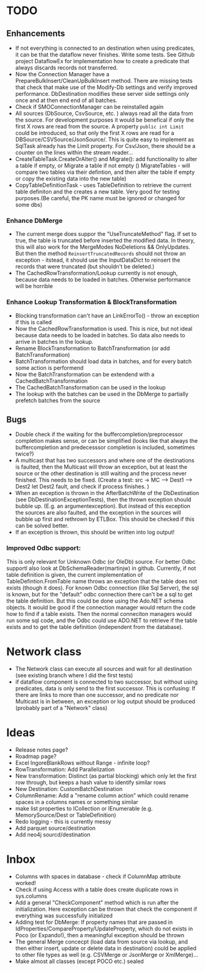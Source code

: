# TODO

## Enhancements
- If not everything is connected to an destination when using predicates, it can be that the dataflow never finishes. Write some tests. See Github project DataflowEx for implementation how to create a predicate that always discards records not transferred.
- Now the Connection Manager have a PrepareBulkInsert/CleanUpBulkInsert method. There are missing tests that check that make use of the Modify-Db settings and verify improved performance. DbDestination modifies these server side settings only once and at then end end of all batches.
- Check if SMOConnectionManager can be reinstalled again
- All sources (DbSource, CsvSource, etc. )  always read all the data from the source. For development purposes it would be benefical if only the first X rows are read from the source. A property `public int Limit` could be introduced, so that only the first X rows are read for a DBSource/CSVSource/JsonSource/. This is quite easy to implement as SqlTask already has the Limit property. For Csv/Json, there should be a counter on the lines within the stream reader...
- CreateTableTask.CreateOrAlter() and Migrate(): add functionality to alter a table if empty, or Migrate a table if not empty
 () MigrateTables - will compare two tables via their defintion, and then alter the table if empty or copy the existing data into the new table)
- CopyTableDefinitionTask - uses TableDefinition to retrieve the current table definiton and the creates a new table. 
Very good for testing purposes.(Be careful, the PK name must be ignored or changed for some dbs)


### Enhance DbMerge 
- The current merge does suppor the "UseTruncateMethod" flag. If set to true, the table is truncated before inserted the modified data.
In theory, this will also work for the MergeModes NoDeletions && OnlyUpdates. But then the method `ReinsertTruncatedRecords` should not 
throw an exception - itstead, it should use the InputDataDict to reinsert the records that were truncated (but shouldn't be deleted.)
- The CachedRowTransformation/Lookup currently is not enough, because data needs to be loaded in batches. Otherwise performance will be horrible


### Enhance Lookup Transformation & BlockTransformation
- Blocking transformation can't have an LinkErrorTo() - throw an exception if this is called
- Now the CachedRowTransformation is used. This is nice, but not ideal because data needs to be loaded in batches. So data also needs to arrive in batches in the lookup. 
- Rename BlockTransformation to BatchTransformation (or add BatchTransformation)
- BatchTransformation should load data in batches, and for every batch some action is performend
- Now the BatchTransformation can be extendend with a CachedBatchTransformation
- The CachedBatchTransformation can be used in the lookup
- The lookup with the batches can be used in the DbMerge to partially prefetch batches from the source


## Bugs

- Double check if the waiting for the buffercompletion/preprocessor completion makes sense, or can be simplified (looks like that always the buffercompletion and predecesssor completion is included, sometimes twice?)
- A multicast that has two successors and where one of the destinations is faulted, then the Multicast will throw an exception, but at least the source or the other destination is still waiting and the process never finished. This needs to be fixed. (Create a test:
  src -> MC --> Dest1
            --> Dest2 
let Dest2 fault, and check if process finishes. 
)
- When an exception is thrown in the AfterBatchWrite of the DbDestination (see DbDestinationExceptionTests), then the thrown exception should bubble up. (E.g. an argumentexception). But instead of this exception the sources are also faulted, and the exception in the sources will bubble up first and rethrown by ETLBox. This should be checked if this can be solved better. 
- If an exception is thrown, this should be written into log output!

### Improved Odbc support:

This is only relevant for Unknown Odbc (or OleDb) source. For better Odbc supportl also  look at DbSchemaReader(martinjw) in github.
Currently, if not table definition is given, the current implementation of TableDefintion.FromTable name throws an exception that the table does not exists (though it does). 
For known Odbc connection (like Sql Server), the sql is known, but for the "default" odbc connection there can't be a sql to get the table definition. But this could be done using the Ado.NET schema objects. 
It would be good if the connection manager would return the code how to find if a table exists. Then the normal conneciton managers would run some sql code, and the Odbc could use ADO.NET to retrieve if the table exists and to get the table definition (independent from the database).

# Network class
- The Network class can execute all sources and wait for all destination (see existing branch where I did the first tests)
- if dataflow component is connected to two successor, but without using predicates, data is only send to the first successor. This is confusing: If there are links to more than one successor, and no predicate nor Multicast is in between, an exception or log output should be produced (probably part of a "Network" class)

# Ideas

- Release notes page?
- Roadmap page? 
- Excel IngoreBlankRows without Range - infinite loop?
- RowTransformation: Add Parallelization
- New transformation: Distinct (as partial blocking) which only let the first row through, but keeps a hash value to identify similar rows
- New Destination: CustomBatchDestination
- ColumnRename: Add a "rename column action" which could rename spaces in a columns names or something similar
- make list properties to ICollection or IEnumerable (e.g. MemorySource/Dest or TableDefinition)
- Redo logging - this is currently messy
- Add parquet source/destination
- Add neo4j sourcd/destination

# Inbox
- Columns with spaces in database - check if ColumnMap attribute worked!
- Check if using Access with a table does create duplicate rows in sys.columns
- Add a general "CheckComponent" method which is run after the initialization. Here exception can be thrown that check the component if everything
was successfully initialized
- Adding test for DbMerge: If property names that are passed in IdProperties/CompareProperty/UpdateProperty, which do not exists in Poco (or Expando!), then a meaningful exception should be thrown
- The general Merge concecpt (load data from source via lookup, and then either insert, update or delete data in destination) could be applied to other file types as well (e.g. CSVMerge or JsonMerge or XmlMerge)...
- Make almost all classes (except POCO etc.) sealed